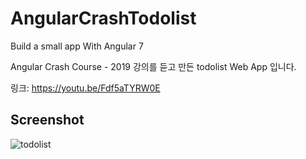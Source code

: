# AngularCrashTodolist

Build a small app With Angular 7

Angular Crash Course - 2019 강의를 듣고 만든 todolist Web App 입니다.

링크: https://youtu.be/Fdf5aTYRW0E

## Screenshot

![todolist](https://user-images.githubusercontent.com/45552388/63098810-b1389180-bfae-11e9-86b5-38086ebc75ab.png)




